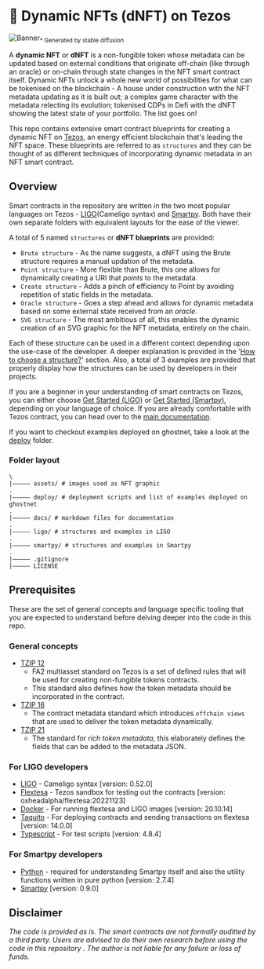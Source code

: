 # 🎨 Dynamic NFTs (dNFT) on Tezos

![Banner](https://i.ibb.co/7zCpFZt/1474420467-colorful-art-banner-blue-shades.png)<sub>\* Generated by stable diffusion</sub>

A **dynamic NFT** or **dNFT** is a non-fungible token whose metadata can be updated based on external conditions that originate off-chain (like through an oracle) or on-chain through state changes in the NFT smart contract itself. Dynamic NFTs unlock a whole new world of possibilities for what can be tokenised on the blockchain - A house under construction with the NFT metadata updating as it is built out; a complex game character with the metadata relecting its evolution; tokenised CDPs in Defi with the dNFT showing the latest state of your portfolio. The list goes on!

This repo contains extensive smart contract blueprints for creating a dynamic NFT on [Tezos](https://tezos.com), an energy efficient blockchain that's leading the NFT space. These blueprints are referred to as `structures` and they can be thought of as different techniques of incorporating dynamic metadata in an NFT smart contract.

## Overview

Smart contracts in the repository are written in the two most popular languages on Tezos - [LIGO](https://ligolang.org)(Cameligo syntax) and [Smartpy](https://smartpy.io). Both have their own separate folders with equivalent layouts for the ease of the viewer.

A total of 5 named `structures` or **dNFT blueprints** are provided:

- `Brute structure` - As the name suggests, a dNFT using the Brute structure requires a manual updation of the metadata.
- `Point structure` - More flexible than Brute, this one allows for dynamically creating a URI that _points_ to the metadata.
- `Create structure` - Adds a pinch of efficiency to Point by avoiding repetition of static fields in the metadata.
- `Oracle structure` - Goes a step ahead and allows for dynamic metadata based on some external state received from an _oracle_.
- `SVG structure` - The most ambitious of all, this enables the dynamic creation of an SVG graphic for the NFT metadata, entirely on the chain.

Each of these structure can be used in a different context depending upon the use-case of the developer. A deeper explanation is provided in the '[How to choose a structure?](https://github.com/AnshuJalan/tezos-dNFT/tree/master/docs/structures#how-to-choose-a-structure)' section. Also, a total of 3 examples are provided that properly display how the structures can be used by developers in their projects.

If you are a beginner in your understanding of smart contracts on Tezos, you can either choose [Get Started (LIGO)](https://github.com/AnshuJalan/tezos-dNFT/tree/master/ligo) or [Get Started (Smartpy)](https://github.com/AnshuJalan/tezos-dNFT/tree/master/smartpy), depending on your language of choice. If you are already comfortable with Tezos contract, you can head over to the [main documentation](https://github.com/AnshuJalan/tezos-dNFT/tree/master/docs).

If you want to checkout examples deployed on ghostnet, take a look at the [deploy](https://github.com/AnshuJalan/tezos-dNFT/tree/master/deploy) folder.

### Folder layout

```
\
|————— assets/ # images used as NFT graphic
.
|————— deploy/ # deployment scripts and list of examples deployed on ghostnet
.
|————— docs/ # markdown files for documentation
.
|————— ligo/ # structures and examples in LIGO
.
|————— smartpy/ # structures and examples in Smartpy
.
|————— .gitignore
|————— LICENSE
```

## Prerequisites

These are the set of general concepts and language specific tooling that you are expected to understand before delving deeper into the code in this repo.

### General concepts

- [TZIP 12](https://gitlab.com/tezos/tzip/-/blob/master/proposals/tzip-12/tzip-12.md)
  - FA2 multiasset standard on Tezos is a set of defined rules that will be used for creating non-fungible tokens contracts.
  - This standard also defines how the token metadata should be incorporated in the contract.
- [TZIP 16](https://gitlab.com/tezos/tzip/-/blob/master/proposals/tzip-16/tzip-16.md)
  - The contract metadata standard which introduces `offchain views` that are used to deliver the token metadata dynamically.
- [TZIP 21](https://gitlab.com/tezos/tzip/-/blob/master/proposals/tzip-21/tzip-21.md)
  - The standard for _rich token metadata_, this elaborately defines the fields that can be added to the metadata JSON.

### For LIGO developers

- [LIGO](https://www.ligolang.org/docs/intro/introduction?lang=cameligo) - Cameligo syntax [version: 0.52.0]
- [Flextesa](https://tezos.gitlab.io/flextesa/) - Tezos sandbox for testing out the contracts [version: oxheadalpha/flextesa:20221123]
- [Docker](https://docs.docker.com/get-started/overview/) - For running flextesa and LIGO images [version: 20.10.14]
- [Taquito](https://tezostaquito.io/docs/quick_start/) - For deploying contracts and sending transactions on flextesa [version: 14.0.0]
- [Typescript](https://www.typescriptlang.org/docs/handbook/typescript-in-5-minutes.html) - For test scripts [version: 4.8.4]

### For Smartpy developers

- [Python](https://www.python.org/doc/) - required for understanding Smartpy itself and also the utility functions written in pure python [version: 2.7.4]
- [Smartpy](https://smartpy.io/docs) [version: 0.9.0]

## Disclaimer

_The code is provided as is. The smart contracts are not formally auditted by a third party. Users are advised to do their own research before using the code in this repository . The author is not liable for any failure or loss of funds._
